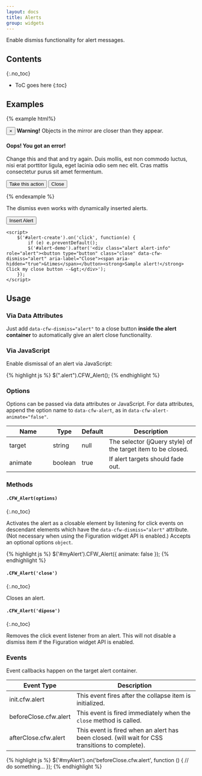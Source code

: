 ```yaml
---
layout: docs
title: Alerts
group: widgets
---
```


Enable dismiss functionality for alert messages.

## Contents
{:.no_toc}

* ToC goes here
{:toc}

## Examples

{% example html%}
<div class="alert alert-warning" role="alert">
    <button type="button" class="close" data-cfw-dismiss="alert" aria-label="Close"><span aria-hidden="true">&times;</span></button>
    <strong>Warning!</strong> Objects in the mirror are closer than they appear.
</div>

<div class="alert alert-danger" role="alert">
    <h4>Oops! You got an error!</h4>
    <p>Change this and that and try again. Duis mollis, est non commodo luctus, nisi erat porttitor ligula, eget lacinia odio sem nec elit. Cras mattis consectetur purus sit amet fermentum.</p>
    <p>
        <button type="button" class="btn btn-danger">Take this action</button>
        <button type="button" class="btn btn-secondary" data-cfw-dismiss="alert">Close</button>
    </p>
</div>
{% endexample %}

The dismiss even works with dynamically inserted alerts.

<div class="cf-example cf-example-bottom">
    <p>
        <button type="button" class="btn btn-outline-primary" id="alert-create">Insert Alert</button>
    </p>
    <div id="alert-demo"></div>

    <script>
        $('#alert-create').on('click', function(e) {
            if (e) e.preventDefault();
            $('#alert-demo').after('<div class="alert alert-info" role="alert"><button type="button" class="close" data-cfw-dismiss="alert" aria-label="Close"><span aria-hidden="true">&times</span></button><strong>Sample alert!</strong> Click my close button --&gt;</div>');
        });
    </script>
</div>

## Usage

### Via Data Attributes

Just add `data-cfw-dismiss="alert"` to a close button **inside the alert container** to automatically give an alert close functionality.

### Via JavaScript

Enable dismissal of an alert via JavaScript:

{% highlight js %}
$(".alert").CFW_Alert();
{% endhighlight %}

### Options

Options can be passed via data attributes or JavaScript. For data attributes, append the option name to `data-cfw-alert`, as in `data-cfw-alert-animate="false"`.

<table class="table table-scroll table-bordered table-striped">
<thead>
    <tr>
        <th style="width: 100px;">Name</th>
        <th style="width: 50px;">Type</th>
        <th style="width: 50px;">Default</th>
        <th>Description</th>
    </tr>
</thead>
<tbody>
    <tr>
        <td>target</td>
        <td>string</td>
        <td>null</td>
        <td>The selector (jQuery style) of the target item to be closed.</td>
    </tr>
    <tr>
        <td>animate</td>
        <td>boolean</td>
        <td>true</td>
        <td>If alert targets should fade out.</td>
    </tr>
</tbody>
</table>

### Methods

#### `.CFW_Alert(options)`
{:.no_toc}

Activates the alert as a closable element by listening for click events on descendant elements which have the `data-cfw-dismiss="alert"` attribute. (Not necessary when using the Figuration widget API is enabled.) Accepts an optional options `object`.

{% highlight js %}
$('#myAlert').CFW_Alert({
    animate: false
});
{% endhighlight %}

#### `.CFW_Alert('close')`
{:.no_toc}

Closes an alert.

#### `.CFW_Alert('dipose')`
{:.no_toc}

Removes the click event listener from an alert. This will not disable a dismiss item if the Figuration widget API is enabled.

### Events

Event callbacks happen on the target alert container.

<table class="table table-scroll table-bordered table-striped">
<thead>
    <tr>
        <th style="width: 150px;">Event Type</th>
        <th>Description</th>
    </tr>
</thead>
<tbody>
    <tr>
        <td>init.cfw.alert</td>
        <td>This event fires after the collapse item is initialized.</td>
    </tr>
    <tr>
        <td>beforeClose.cfw.alert</td>
        <td>This event is fired immediately when the <code>close</code> method is called.</td>
    </tr>
    <tr>
        <td>afterClose.cfw.alert</td>
        <td>This event is fired when an alert has been closed. (will wait for CSS transitions to complete).</td>
    </tr>
</tbody>
</table>

{% highlight js %}
$('#myAlert').on('beforeClose.cfw.alert', function () {
  // do something...
});
{% endhighlight %}
